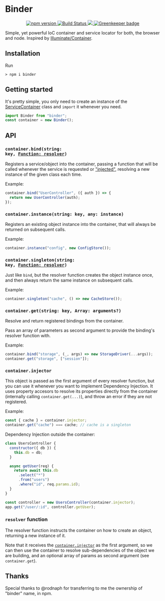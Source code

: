 # Binder

<p align="center">
  <a href="https://www.npmjs.com/package/binder">
    <img src="https://img.shields.io/npm/v/binder.svg?logo=npm" alt="npm version">
  </a>
  <a href="https://travis-ci.org/Frondor/binder">
    <img src="https://img.shields.io/travis/Frondor/binder/master.svg?logo=travis" alt="Build Status">
  </a>
  <a href="https://codecov.io/gh/Frondor/binder">
    <img src="https://img.shields.io/codecov/c/github/frondor/binder/master.svg?logo=codecov">
  </a>
  <a href="https://greenkeeper.io/">
    <img src="https://badges.greenkeeper.io/Frondor/binder.svg" alt="Greenkeeper badge">
  </a>
</p>

Simple, yet powerful IoC container and service locator for both, the browser and node.
Inspired by [Illuminate/Container](https://github.com/illuminate/container).

## Installation

Run

```console
> npm i binder
```

## Getting started

It's pretty simple, you only need to create an instance of the [ServiceContainer](src/ServiceContainer.js) class and `import` it whenever you need.

```js
import Binder from "binder";
const container = new Binder();
```

## API

### <code>container.bind(string: key, <a href="#resolver-function">Function: resolver</a>)</code>

Registers a service/object into the container, passing a function that will be called whenever the service is requested or ["injected"](#containerinjector), resolving a new instance of the given class each time.

Example:

```js
container.bind("UserController", ({ auth }) => {
  return new UserController(auth);
});
```

### `container.instance(string: key, any: instance)`

Registers an existing object instance into the container, that will always be returned on subsequent calls.

Example:

```js
container.instance("config", new ConfigStore());
```

### <code>container.singleton(string: key, <a href="#resolver-function">Function: resolver</a>)</code>

Just like `bind`, but the resolver function creates the object instance once, and then always return the same instance on subsequent calls.

Example:

```js
container.singleton("cache", () => new CacheStore());
```

### `container.get(string: key, Array: arguments?)`

Resolve and return registered bindings from the container.

Pass an array of parameters as second argument to provide the binding's resolver function with.

Example:

```js
container.bind("storage", (_, args) => new StorageDriver(...args));
container.get("storage", ["session"]);
```

### `container.injector`

This object is passed as the first argument of every resolver function, but you can use it whenever you want to implement Dependency Injection.
It uses property accesors to resolve its properties directly from the container (internally calling `container.get(...)`), and throw an error if they are not registered.

Example:

```js
const { cache } = container.injector;
container.get("cache") === cache; // cache is a singleton
```

Dependency Injection outside the container:

```js
class UsersController {
  constructor({ db }) {
    this.db = db;
  }

  async getUser(req) {
    return await this.db
      .select("*")
      .from("users")
      .where("id", req.params.id);
  }
}

const controller = new UsersController(container.injector);
app.get("/user/:id", controller.getUser);
```

### `resolver` function

The resolver function instructs the container on how to create an object, returning a new instance of it.

Note that it receives the [`container.injector`](#containerinjector) as the first argument, so we can then use the container to resolve sub-dependencies of the object we are building, and an optional array of params as second argument (see `container.get`).

## Thanks

Special thanks to @rodnaph for transferring to me the ownership of "binder" name, in npm.
